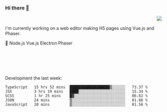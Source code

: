 ### Hi there 👋

<img align="right" src="https://github-readme-stats.vercel.app/api?username=jasonpanggo"/>

<br>
<p align="left">
I'm currently working on a web editor making H5 pages using Vue.js and Phaser.
</p>
<p align="left">
📖 Node.js Vue.js Electron Phaser
</p>
<br>
<br>
<br>
<br>

Development the last week:
<!--START_SECTION:waka-->
```text
TypeScript   15 hrs 52 mins  ██████████████████▒░░░░░░   73.37 % 
JSX          3 hrs 19 mins   ████░░░░░░░░░░░░░░░░░░░░░   15.34 % 
SCSS         1 hr 25 mins    █▓░░░░░░░░░░░░░░░░░░░░░░░   06.62 % 
JSON         24 mins         ▒░░░░░░░░░░░░░░░░░░░░░░░░   01.86 % 
JavaScript   20 mins         ▒░░░░░░░░░░░░░░░░░░░░░░░░   01.56 % 
```
<!--END_SECTION:waka-->

<!--
**JASONPANGGO/jasonpanggo** is a ✨ _special_ ✨ repository because its `README.md` (this file) appears on your GitHub profile.

Here are some ideas to get you started:

- 🔭 I’m currently working on ...
- 🌱 I’m currently learning ...
- 👯 I’m looking to collaborate on ...
- 🤔 I’m looking for help with ...
- 💬 Ask me about ...
- 📫 How to reach me: ...
- 😄 Pronouns: ...
- ⚡ Fun fact: ...
-->
